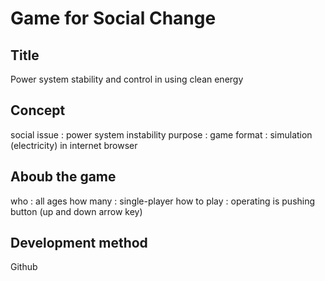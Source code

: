 # Game for Social Change
## Title
  Power system stability and control in using clean energy
  
## Concept
  social issue : power system instability
  purpose : 
  game format : simulation (electricity) in internet browser
  
## Aboub the game
  who : all ages
  how many : single-player 
  how to play : operating is pushing button (up and down arrow key)
  
## Development method
  Github
  
  
